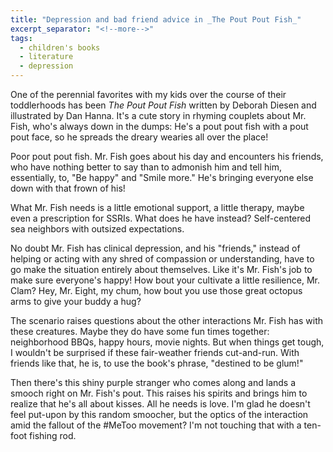 ```yaml
---
title: "Depression and bad friend advice in _The Pout Pout Fish_"
excerpt_separator: "<!--more-->"
tags:
  - children's books
  - literature
  - depression
---
```


One of the perennial favorites with my kids over the course of their toddlerhoods has been _The Pout Pout Fish_ written by Deborah Diesen and illustrated by Dan Hanna. It's a cute story in rhyming couplets about Mr. Fish, who's always down in the dumps: He's a pout pout fish with a pout pout face, so he spreads the dreary wearies all over the place!

<!--more-->

Poor pout pout fish. Mr. Fish goes about his day and encounters his friends, who have nothing better to say than to admonish him and tell him, essentially, to, "Be happy" and "Smile more." He's bringing everyone else down with that frown of his!

What Mr. Fish needs is a little emotional support, a little therapy, maybe even a prescription for SSRIs. What does he have instead? Self-centered sea neighbors with outsized expectations.

No doubt Mr. Fish has clinical depression, and his "friends," instead of helping or acting with any shred of compassion or understanding, have to go make the situation entirely about themselves. Like it's Mr. Fish's job to make sure everyone's happy! How bout your cultivate a little resilience, Mr. Clam? Hey, Mr. Eight, my chum, how bout you use those great octopus arms to give your buddy a hug?

The scenario raises questions about the other interactions Mr. Fish has with these creatures. Maybe they do have some fun times together: neighborhood BBQs, happy hours, movie nights. But when things get tough, I wouldn't be surprised if these fair-weather friends cut-and-run. With friends like that, he is, to use the book's phrase, "destined to be glum!"

Then there's this shiny purple stranger who comes along and lands a smooch right on Mr. Fish's pout. This raises his spirits and brings him to realize that he's all about kisses. All he needs is love. I'm glad he doesn't feel put-upon by this random smoocher, but the optics of the interaction amid the fallout of the #MeToo movement? I'm not touching that with a ten-foot fishing rod.